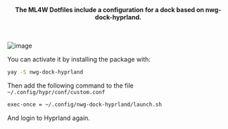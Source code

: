 <div align="center" class="tip custom-block" style="padding-top: 20px; padding-bottom: 20px;">

**The ML4W Dotfiles include a configuration for a dock based on nwg-dock-hyprland.**

</div>

![image](/dock.png)

You can activate it by installing the package with:

```sh
yay -S nwg-dock-hyprland
```

Then add the following command to the file `~/.config/hypr/conf/custom.conf`

```sh
exec-once = ~/.config/nwg-dock-hyprland/launch.sh
```

And login to Hyprland again.

